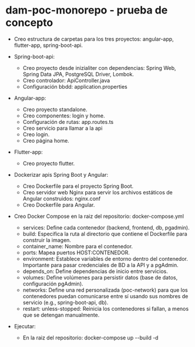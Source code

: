 # dam-poc-monorepo - prueba de concepto
- Creo estructura de carpetas para los tres proyectos: angular-app, flutter-app, spring-boot-api.

- Spring-boot-api:
    - Creo proyecto desde inizialiter con dependencias: Spring Web, Spring Data JPA, PostgreSQL Driver, Lombok.
    - Creo controlador: ApiController.java
    - Configuración bbdd: application.properties
    
- Angular-app:
    - Creo proyecto standalone.
    - Creo componentes: login y home.
    - Configuración de rutas: app.routes.ts
    - Creo servicio para llamar a la api
    - Creo login.
    - Creo página home.

- Flutter-app:
    - Creo proyecto flutter.
  
- Dockerizar apis Spring Boot y Angular:
    - Creo Dockerfile para el proyecto Spring Boot.
    - Creo servidor web Nginx para servir los archivos estáticos de Angular construidos: nginx.conf
    - Creo Dockerfile para Angular.

- Creo Docker Compose en la raiz del repositorio: docker-compose.yml
    - services: Define cada contenedor (backend, frontend, db, pgadmin).
    - build: Especifica la ruta al directorio que contiene el Dockerfile para construir la imagen.
    - container_name: Nombre para el contenedor.
    - ports: Mapea puertos HOST:CONTENEDOR.
    - environment: Establece variables de entorno dentro del contenedor. Importante para pasar credenciales de BD a la API y a pgAdmin.
    - depends_on: Define dependencias de inicio entre servicios.
    - volumes: Define volúmenes para persistir datos (base de datos, configuración pgAdmin).
    - networks: Define una red personalizada (poc-network) para que los contenedores puedan comunicarse entre sí usando sus nombres de servicio (e.g., spring-boot-api, db).
    - restart: unless-stopped: Reinicia los contenedores si fallan, a menos que se detengan manualmente.
 
- Ejecutar:
    - En la raiz del repositorio: docker-compose up --build -d






